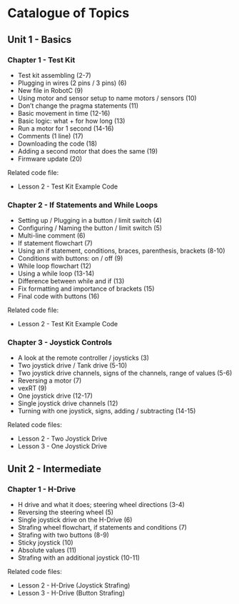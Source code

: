 # Catalogue of Topics

## Unit 1 - Basics

### Chapter 1 - Test Kit

* Test kit assembling (2-7)
*	Plugging in wires (2 pins / 3 pins) (6)
*	New file in RobotC (9)
*	Using motor and sensor setup to name motors / sensors (10)
*	Don’t change the pragma statements (11)
*	Basic movement in time (12-16)
*	Basic logic: what + for how long (13)
*	Run a motor for 1 second (14-16)
*	Comments (1 line) (17)
*	Downloading the code (18)
*	Adding a second motor that does the same (19)
*	Firmware update (20)

Related code file:

* Lesson 2 - Test Kit Example Code

### Chapter 2 - If Statements and While Loops

*	Setting up / Plugging in a button / limit switch (4)
*	Configuring / Naming the button / limit switch (5)
*	Multi-line comment (6)
*	If statement flowchart (7)
*	Using an if statement, conditions, braces, parenthesis, brackets (8-10)
*	Conditions with buttons: on / off (9)
*	While loop flowchart (12)
*	Using a while loop (13-14)
*	Difference between while and if (13)
*	Fix formatting and importance of brackets (15)
*	Final code with buttons (16)

Related code file:

* Lesson 2 - Test Kit Example Code

### Chapter 3 - Joystick Controls

*	A look at the remote controller / joysticks (3)
*	Two joystick drive / Tank drive (5-10)
*	Two joystick drive channels, signs of the channels, range of values (5-6)
*	Reversing a motor (7)
*	vexRT (9)
*	One joystick drive (12-17)
*	Single joystick drive channels (12)
*	Turning with one joystick, signs, adding / subtracting (14-15)

Related code files:

* Lesson 2 - Two Joystick Drive
* Lesson 3 - One Joystick Drive

## Unit 2 - Intermediate

### Chapter 1 - H-Drive

*	H drive and what it does; steering wheel directions (3-4)
*	Reversing the steering wheel (5)
*	Single joystick drive on the H-Drive (6)
*	Strafing wheel flowchart, if statements and conditions (7)
*	Strafing with two buttons (8-9)
*	Sticky joystick (10)
*	Absolute values (11)
*	Strafing with an additional joystick (10-11)

Related code files:

* Lesson 2 - H-Drive (Joystick Strafing)
* Lesson 3 - H-Drive (Button Strafing)
